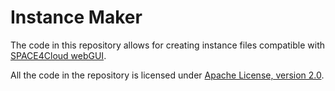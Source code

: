 # Instance Maker

The code in this repository allows for creating instance files compatible
with [SPACE4Cloud webGUI](https://github.com/deib-polimi/diceH2020-space4cloud-webGUI).

All the code in the repository is licensed under
[Apache License, version 2.0](https://www.apache.org/licenses/LICENSE-2.0).
